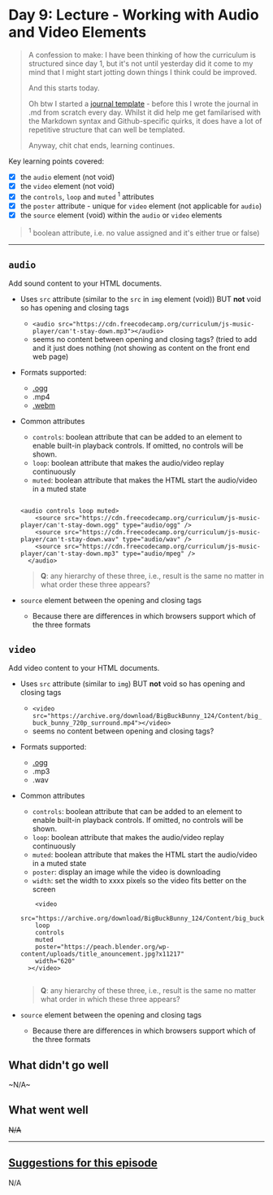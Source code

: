 # Day 9: Lecture - Working with Audio and Video Elements   
> A confession to make: I have been thinking of how the curriculum is structured since day 1, but it's not until yesterday did it come to my mind that I might start jotting down things I think could be improved.
>
> And this starts today.
> 
> Oh btw I started a [journal template](https://github.com/codyy2024/code-learning-journal/blob/main/JOURNAL-TEMPLATE-%5Bday-x-yyyymmdd.md%5D.md) - before this I wrote the journal in .md from scratch every day. Whilst it did help me get familarised with the Markdown syntax and Github-specific quirks, it does have a lot of repetitive structure that can well be templated.
>
> Anyway, chit chat ends, learning continues.

Key learning points covered:   
- [x] the `audio` element (not void)  
- [x] the `video` element (not void)
- [x] the `controls`, `loop` and `muted` <sup>1</sup> attributes
- [x] the `poster` attribute - unique for `video` element (not applicable for `audio`)
- [x] the `source` element (void) within the `audio` or `video` elements
> <sup>1</sup> boolean attribute, i.e. no value assigned and it's either true or false)
---

## `audio`   
Add sound content to your HTML documents.
- Uses `src` attribute (similar to the `src` in `img` element (void)) BUT **not** void so has opening and closing tags
  - `<audio src="https://cdn.freecodecamp.org/curriculum/js-music-player/can't-stay-down.mp3"></audio>`
  - seems no content between opening and closing tags? (tried to add and it just does nothing (not showing as content on the front end web page)
- Formats supported:
  - [.ogg](https://en.wikipedia.org/wiki/Ogg)  
  - .mp4  
  - [.webm](https://en.wikipedia.org/wiki/WebM)  
- Common attributes
  - `controls`: boolean attribute that can be added to an element to enable built-in playback controls. If omitted, no controls will be shown.
  - `loop`: boolean attribute that makes the audio/video replay continuously
  - `muted`: boolean attribute that makes the HTML start the audio/video in a muted state
  
  ```

  <audio controls loop muted>
      <source src="https://cdn.freecodecamp.org/curriculum/js-music-player/can't-stay-down.ogg" type="audio/ogg" />
      <source src="https://cdn.freecodecamp.org/curriculum/js-music-player/can't-stay-down.wav" type="audio/wav" />
      <source src="https://cdn.freecodecamp.org/curriculum/js-music-player/can't-stay-down.mp3" type="audio/mpeg" />
    </audio>

  ```   
  > 
  > 
  > **Q**: any hierarchy of these three, i.e., result is the same no matter in what order these three appears?
- `source` element between the opening and closing tags 
  - Because there are differences in which browsers support which of the three formats
  
## `video`   
Add video content to your HTML documents.
- Uses `src` attribute (similar to `img`) BUT **not** void so has opening and closing tags
  - `<video src="https://archive.org/download/BigBuckBunny_124/Content/big_buck_bunny_720p_surround.mp4"></video>`
  - seems no content between opening and closing tags?
- Formats supported:
  - [.ogg](https://en.wikipedia.org/wiki/Ogg)  
  - .mp3  
  - .wav  
- Common attributes
  - `controls`: boolean attribute that can be added to an element to enable built-in playback controls. If omitted, no controls will be shown.
  - `loop`: boolean attribute that makes the audio/video replay continuously
  - `muted`: boolean attribute that makes the HTML start the audio/video in a muted state
  - `poster`: display an image while the video is downloading
  - `width`: set the width to xxxx pixels so the video fits better on the screen
  
  ```
      <video
      src="https://archive.org/download/BigBuckBunny_124/Content/big_buck_bunny_720p_surround.mp4"
      loop
      controls
      muted
      poster="https://peach.blender.org/wp-content/uploads/title_anouncement.jpg?x11217"
      width="620"
    ></video>
    
  ```   
   > **Q**: any hierarchy of these three, i.e., result is the same no matter what order in which these three appears?
- `source` element between the opening and closing tags 
  - Because there are differences in which browsers support which of the three formats

## What didn't go well
~N/A~
## What went well
~~N/A~~

----

## <ins>Suggestions for this episode</ins>
N/A
